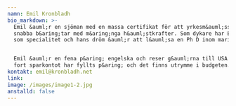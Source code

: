 ```yaml
---
namn: Emil Kronbladh
bio_markdown: >-
  Emil &auml;r en sjöman med en massa certifikat för att yrkesm&auml;ssigt köra
  snabba b&aring;tar med m&aring;nga h&auml;stkrafter. Som dykare har Emil hajar
  som specialitet och hans dröm &auml;r att l&auml;sa en Ph D inom marinbiologi.


  Emil &auml;r en fena p&aring; engelska och reser g&auml;rna till USA s&aring;
  fort sparkontot har fyllts p&aring; och det finns utrymme i budgeten.
kontakt: emil@kronbladh.net
link:
image: /images/image1-2.jpg
anstalld: false
---
```

